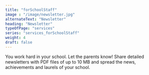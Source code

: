 ```yaml
---
title: "forSchoolStaff"
image : "/image/newsletter.jpg"
alternateText: "Newsletter"
heading: "Newsletter"
typeOfPage: "services"
series: "services_forSchoolStaff"
weight: 4
draft: false
---
```


<p>You work hard in your school. Let the parents know! Share detailed newsletters with PDF files of up to 10 MB and spread the news, achievements and laurels of your school.</p>